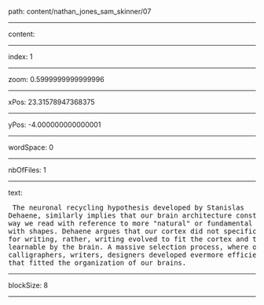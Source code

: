 path: content/nathan_jones_sam_skinner/07

----

content: 

----

index: 1

----

zoom: 0.5999999999999996

----

xPos: 23.31578947368375

----

yPos: -4.000000000000001

----

wordSpace: 0

----

nbOfFiles: 1

----

text: <pre>
The
neuronal
recycling
hypothesis
developed
by
Stanislas
Dehaene,
similarly
implies
that
our
brain
architecture
constrains
the
way
we
read
with
reference
to
more
"natural"
or
fundamental
encounters
with
shapes.
Dehaene
argues
that
our
cortex
did
not
specifically
evolve
for
writing,
rather,
writing
evolved
to
fit
the
cortex
and
to
be
easily
learnable
by
the
brain.
A
massive
selection
process,
where
over
time,
calligraphers,
writers,
designers
developed
evermore
efficient
notations
that
fitted
the
organization
of
our
brains.
</pre>


----

blockSize: 8

----

